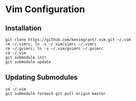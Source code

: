 # Vim Configuration

## Installation

    git clone https://github.com/kevingrant/.vim.git ~/.vim
    rm ~/.vimrc; ln -s ~/.vim/vimrc ~/.vimrc
    rm ~/.gvimrc; ln -s ~/.vim/gvimrc ~/.gvimrc
    cd ~/.vim
    git submodule init
    git submodule update

## Updating Submodules

    cd ~/.vim
    git submodule foreach git pull origin master
